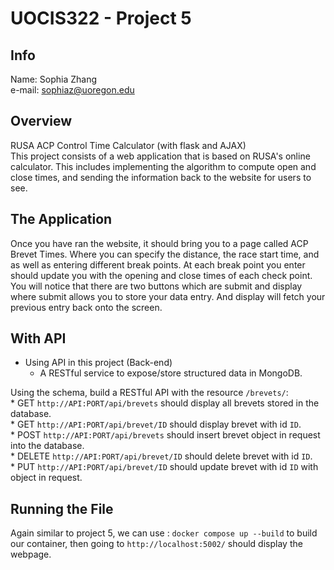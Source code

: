 # UOCIS322 - Project 5 #

## Info

Name: Sophia Zhang\
e-mail: sophiaz@uoregon.edu

## Overview
RUSA ACP Control Time Calculator (with flask and AJAX)\
This project consists of a web application that is based on RUSA's online 
calculator. This includes implementing the algorithm to compute open and close 
times, and sending the information back to the website for users to see. 


## The Application

Once you have ran the website, it should bring you to a page called ACP Brevet Times. 
Where you can specify the distance, the race start time, and as well as entering different break points. 
At each break point you enter should update you with the opening and close times of each check point. You will 
notice that there are two buttons which are submit and display where submit allows you to store your data entry. 
And display will fetch your previous entry back onto the screen.

## With API 

* Using API in this project (Back-end)
	* A RESTful service to expose/store structured data in MongoDB.

Using the schema, build a RESTful API with the resource `/brevets/`:\
		* GET `http://API:PORT/api/brevets` should display all brevets stored in the database.\
		* GET `http://API:PORT/api/brevet/ID` should display brevet with id `ID`.\
		* POST `http://API:PORT/api/brevets` should insert brevet object in request into the database.\
		* DELETE `http://API:PORT/api/brevet/ID` should delete brevet with id `ID`.\
		* PUT `http://API:PORT/api/brevet/ID` should update brevet with id `ID` with object in request.

## Running the File 

Again similar to project 5, we can use : ```docker compose up --build```
to build our container, then going to ```http://localhost:5002/``` should display 
the webpage.